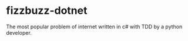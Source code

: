 # fizzbuzz-dotnet
The most popular problem of internet written in c# with TDD by a python developer.
